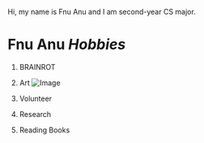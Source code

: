 Hi, my name is Fnu Anu and I am second-year CS major.
# Fnu Anu *Hobbies*
1. BRAINROT
  
2. Art
![Image](https://canvas.ucsd.edu/courses/64571/files/14909665/preview)

3. Volunteer

4. Research
5. Reading Books
